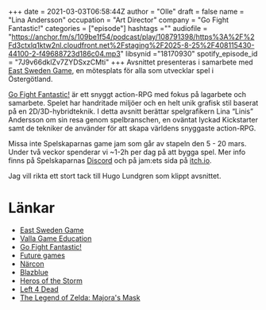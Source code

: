 +++ 
date = 2021-03-03T06:58:44Z
author = "Olle"
draft = false
name = "Lina Andersson"
occupation = "Art Director"
company = "Go Fight Fantastic!"
categories = ["episode"]
hashtags =""
audiofile = "https://anchor.fm/s/109be1f54/podcast/play/108791398/https%3A%2F%2Fd3ctxlq1ktw2nl.cloudfront.net%2Fstaging%2F2025-8-25%2F408115430-44100-2-f49688723d186c04.mp3"
libsynid ="18170930"
spotify_episode_id = "7J9v66dklZv7ZYDSxzCMti"
+++ 
Avsnittet presenteras i samarbete med [East Sweden Game](http://www.eastswedengame.se), en mötesplats för alla som utvecklar spel i Östergötland.

[Go Fight Fantastic!](https://gofightfantastic.com/) är ett snyggt action-RPG med fokus på lagarbete och samarbete. Spelet har handritade miljöer och en helt unik grafisk stil baserat på en 2D/3D-hybridteknik. I detta avsnitt berättar spelgrafikern Lina “Linis” Andersson om sin resa genom spelbranschen, en oväntat lyckad Kickstarter samt de tekniker de använder för att skapa världens snyggaste action-RPG.

Missa inte Spelskaparnas game jam som går av stapeln den 5 - 20 mars. Under två veckor spenderar vi ~1-2h per dag på att bygga spel. Mer info finns på Spelskaparnas [Discord](https://discord.gg/pkVj84z) och på jam:ets sida på [itch.io](https://itch.io/jam/fusk).

Jag vill rikta ett stort tack till Hugo Lundgren som klippt avsnittet.

# Länkar 
* [East Sweden Game](http://www.eastswedengame.se)
* [Valla Game Education](https://www.vallagame.se/events/)
* [Go Fight Fantastic!](https://gofightfantastic.com/)
* [Future games](https://futuregames.se/)
* [Närcon](https://www.narcon.se/)
* [Blazblue](https://www.youtube.com/watch?v=sVq001nJsGI&ab_channel=WoolieVersus)
* [Heros of the Storm](https://www.youtube.com/watch?v=0ecv0bT9DEo&ab_channel=HeroesoftheStorm)
* [Left 4 Dead](https://www.youtube.com/watch?v=Z5g3mrK82VA&ab_channel=VE3TRO)
* [ The Legend of Zelda: Majora's Mask](https://www.youtube.com/watch?v=tvmMygmDSX4&ab_channel=LongplayArchive)
